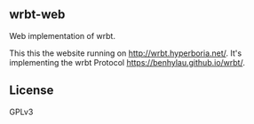 wrbt-web
--------

Web implementation of wrbt.

This this the website running on http://wrbt.hyperboria.net/. It's implementing the wrbt Protocol https://benhylau.github.io/wrbt/.

License
-------

GPLv3
